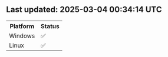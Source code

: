 ## Last updated: 2025-03-04 00:34:14 UTC
<table>
<tr><th>Platform</th><th>Status</th></tr>
<tr><td>Windows</td><td>✅</td></tr>
<tr><td>Linux</td><td>✅</td></tr>
</table>